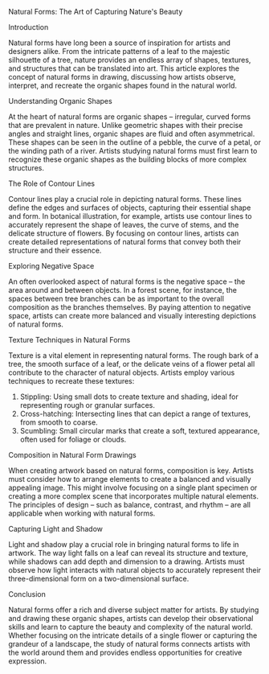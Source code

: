 Natural Forms: The Art of Capturing Nature's Beauty

Introduction

Natural forms have long been a source of inspiration for artists and designers alike. From the intricate patterns of a leaf to the majestic silhouette of a tree, nature provides an endless array of shapes, textures, and structures that can be translated into art. This article explores the concept of natural forms in drawing, discussing how artists observe, interpret, and recreate the organic shapes found in the natural world.

Understanding Organic Shapes

At the heart of natural forms are organic shapes – irregular, curved forms that are prevalent in nature. Unlike geometric shapes with their precise angles and straight lines, organic shapes are fluid and often asymmetrical. These shapes can be seen in the outline of a pebble, the curve of a petal, or the winding path of a river. Artists studying natural forms must first learn to recognize these organic shapes as the building blocks of more complex structures.

The Role of Contour Lines

Contour lines play a crucial role in depicting natural forms. These lines define the edges and surfaces of objects, capturing their essential shape and form. In botanical illustration, for example, artists use contour lines to accurately represent the shape of leaves, the curve of stems, and the delicate structure of flowers. By focusing on contour lines, artists can create detailed representations of natural forms that convey both their structure and their essence.

Exploring Negative Space

An often overlooked aspect of natural forms is the negative space – the area around and between objects. In a forest scene, for instance, the spaces between tree branches can be as important to the overall composition as the branches themselves. By paying attention to negative space, artists can create more balanced and visually interesting depictions of natural forms.

Texture Techniques in Natural Forms

Texture is a vital element in representing natural forms. The rough bark of a tree, the smooth surface of a leaf, or the delicate veins of a flower petal all contribute to the character of natural objects. Artists employ various techniques to recreate these textures:

1. Stippling: Using small dots to create texture and shading, ideal for representing rough or granular surfaces.
2. Cross-hatching: Intersecting lines that can depict a range of textures, from smooth to coarse.
3. Scumbling: Small circular marks that create a soft, textured appearance, often used for foliage or clouds.

Composition in Natural Form Drawings

When creating artwork based on natural forms, composition is key. Artists must consider how to arrange elements to create a balanced and visually appealing image. This might involve focusing on a single plant specimen or creating a more complex scene that incorporates multiple natural elements. The principles of design – such as balance, contrast, and rhythm – are all applicable when working with natural forms.

Capturing Light and Shadow

Light and shadow play a crucial role in bringing natural forms to life in artwork. The way light falls on a leaf can reveal its structure and texture, while shadows can add depth and dimension to a drawing. Artists must observe how light interacts with natural objects to accurately represent their three-dimensional form on a two-dimensional surface.

Conclusion

Natural forms offer a rich and diverse subject matter for artists. By studying and drawing these organic shapes, artists can develop their observational skills and learn to capture the beauty and complexity of the natural world. Whether focusing on the intricate details of a single flower or capturing the grandeur of a landscape, the study of natural forms connects artists with the world around them and provides endless opportunities for creative expression.